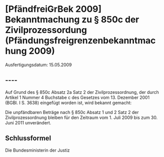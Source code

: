 # [PfändfreiGrBek 2009] Bekanntmachung zu § 850c der Zivilprozessordung  (Pfändungsfreigrenzenbekanntmachung 2009)

Ausfertigungsdatum: 15.05.2009

 

## ----

Auf Grund des § 850c Absatz 2a Satz 2 der Zivilprozessordnung, der durch Artikel 1 Nummer 4 Buchstabe c des Gesetzes vom 13. Dezember 2001 (BGBl. I S. 3638) eingefügt worden ist, wird bekannt gemacht:

Die unpfändbaren Beträge nach § 850c Absatz 1 und 2 Satz 2 der Zivilprozessordnung bleiben für den Zeitraum vom 1. Juli 2009 bis zum 30. Juni 2011 unverändert.


## Schlussformel

Die Bundesministerin der Justiz
